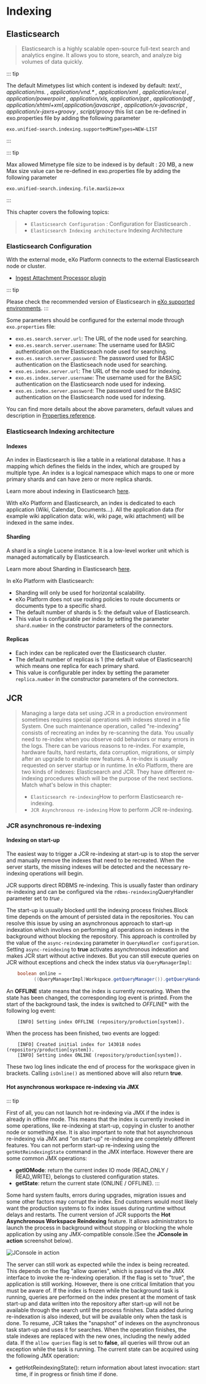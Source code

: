 # Indexing

## Elasticsearch

> Elasticsearch is a highly scalable open-source full-text search and analytics engine. It allows you to store, search, and analyze big volumes of data quickly.

::: tip

The default Mimetypes list which content is indexed by default: *text/., application/ms. , application/vnd.\* , application/xml , application/excel , application/powerpoint , application/xls, application/ppt , application/pdf , application/xhtml+xml,application/javascript , application/x-javascript , application/x-jaxrs+groovy , script/groovy*
this list can be re-defined in exo.properties file by adding the following parameter 

```properties
exo.unified-search.indexing.supportedMimeTypes=NEW-LIST
```

:::

::: tip

Max allowed Mimetype file size to be indexed is by default : 20 MB, a new Max size value can be re-defined in exo.properties file by adding the following parameter

```properties
exo.unified-search.indexing.file.maxSize=xx
```

:::

This chapter covers the following topics:

> - `Elasticsearch Configuration` : Configuration for Elasticsearch .
> - `Elasticsearch Indexing architecture` Indexing Architecture

### Elasticsearch Configuration

With the external mode, eXo Platform connects to the external Elasticsearch node or cluster.

- [Ingest Attachment Processor plugin](https://www.elastic.co/guide/en/elasticsearch/plugins/5.6/ingest-attachment.html)

::: tip

Please check the recommended version of Elasticsearch in [eXo supported environments](https://www.exoplatform.com/terms-conditions/supported-environments.pdf).
:::

Some parameters should be configured for the external mode through `exo.properties` file:

- `exo.es.search.server.url`: The URL of the node used for searching.
- `exo.es.search.server.username`: The username used for BASIC authentication on the Elasticseach node used for searching.
- `exo.es.search.server.password`: The password used for BASIC authentication on the Elasticseach node used for searching.
- `exo.es.index.server.url`: The URL of the node used for indexing.
- `exo.es.index.server.username`: The username used for the BASIC authentication on the Elasticsearch node used for indexing.
- `exo.es.index.server.password`: The password used for the BASIC authentication on the Elasticsearch node used for indexing.

You can find more details about the above parameters, default values and description in [Properties reference](/docs/administration/Configuration.md).

### Elasticsearch Indexing architecture

#### Indexes

An index in Elasticsearch is like a table in a relational database. It has a mapping which defines the fields in the index, which are grouped by multiple type. An index is a logical namespace which maps to one or more primary shards and can have zero or more replica shards.

Learn more about indexing in Elasticsearch [here](https://www.elastic.co/guide/en/elasticsearch/reference/current/_basic_concepts.html#_index).

With eXo Platform and Elasticsearch, an index is dedicated to each application (Wiki, Calendar, Documents\...). All the application data (for example wiki application data: wiki, wiki page, wiki attachment) will be indexed in the same index.

#### Sharding

A shard is a single Lucene instance. It is a low-level worker unit which is managed automatically by Elasticsearch.

Learn more about Sharding in Elasticsearch [here](https://www.elastic.co/guide/en/elasticsearch/reference/current/_basic_concepts.html#_shards_amp_replicas).

In eXo Platform with Elasticsearch:

- Sharding will only be used for horizontal scalability.
- eXo Platform does not use routing policies to route documents or documents type to a specific shard.
- The default number of shards is 5: the default value of Elasticsearch.
- This value is configurable per index by setting the parameter `shard.number` in the constructor parameters of the connectors.

#### Replicas

- Each index can be replicated over the Elasticsearch cluster.
- The default number of replicas is 1 (the default value of Elasticsearch) which means one replica for each primary shard.
- This value is configurable per index by setting the parameter `replica.number` in the constructor parameters of the connectors.

## JCR

> Managing a large data set using JCR in a production environment sometimes requires special operations with indexes stored in a file System. One such maintenance operation, called \"re-indexing\" consists of recreating an index by re-scanning the data. You usually need to re-index when you observe odd behaviors or many errors in the logs. There can be various reasons to re-index. For example, hardware faults, hard restarts, data corruption, migrations, or simply after an upgrade to enable new features. A re-index is usually requested on server startup or in runtime.
> In eXo Platform, there are two kinds of indexes: Elasticsearch and JCR. They have different re-indexing procedures which will be the purpose of the next sections. Match what\'s below in this chapter:
>
> - `Elasticsearch re-indexing`How to perform Elasticsearch re-indexing.
> - `JCR Asynchronous re-indexing` How to perform JCR re-indexing.

### JCR asynchronous re-indexing

#### Indexing on start-up

The easiest way to trigger a JCR re-indexing at start-up is to stop the server and manually remove the indexes that need to be recreated. When the server starts, the missing indexes will be detected and the necessary re-indexing operations will begin.

JCR supports direct RDBMS re-indexing. This is usually faster than ordinary re-indexing and can be configured via the `rdbms-reindexing`QueryHandler parameter set to *true* .

The start-up is usually blocked until the indexing process finishes.Block time depends on the amount of persisted data in the repositories. You can resolve this issue by using an asynchronous approach to start-up indexation which involves on performing all operations on indexes in the background without blocking the repository. This approach is controlled by the value of the `async-reindexing` parameter in `QueryHandler configuration`. Setting `async-reindexing` to **true** activates asynchronous indexation and makes JCR start without active indexes. But you can still execute queries on JCR without exceptions and check the index status via `QueryManagerImpl`:

```java
    boolean online =
          ((QueryManagerImpl)Workspace.getQueryManager()).getQueryHandeler().isOnline();
```

An **OFFLINE** state means that the index is currently recreating. When the state has been changed, the corresponding log event is printed. From the start of the background task, the index is switched to *OFFLINE** with the following log event:

```log
    [INFO] Setting index OFFLINE (repository/production[system]).
```

When the process has been finished, two events are logged:

```log
    [INFO] Created initial index for 143018 nodes (repository/production[system]).
    [INFO] Setting index ONLINE (repository/production[system]).
```

These two log lines indicate the end of process for the workspace given in brackets. Calling `isOnline()` as mentioned above will also return **true**.

#### Hot asynchronous workspace re-indexing via JMX

::: tip

First of all, you can not launch hot re-indexing via JMX if the index is already in offline mode. This means that the index is currently invoked in some operations, like re-indexing at start-up, copying in cluster to another node or something else. It is also important to note that hot asynchronous re-indexing via JMX and \"on start-up\" re-indexing are completely different features. You can not perform start-up re-indexing using the `getHotReindexingState` command in the JMX interface. However there are some common JMX operations:

- **getIOMode**: return the current index IO mode (READ_ONLY / READ_WRITE), belongs to clustered configuration states.
- **getState**: return the current state (ONLINE / OFFLINE).
:::

Some hard system faults, errors during upgrades, migration issues and some other factors may corrupt the index. End customers would most likely want the production systems to fix index issues during runtime without delays and restarts. The current version of JCR supports the **Hot Asynchronous Workspace Reindexing** feature. It allows administrators to launch the process in background without stopping or blocking the whole application by using any JMX-compatible console.(See the **JConsole in action** screenshot below).

![JConsole in action](/img/administration/indexing/jmx-jconsole.png)

The server can still work as expected while the index is being recreated. This depends on the flag \"allow queries\", which is passed via the JMX interface to invoke the re-indexing operation. If the flag is set to \"true\", the application is still working. However, there is one critical limitation that you must be aware of. If the index is frozen while the background task is running, queries are performed on the index present at the moment of task start-up and data written into the repository after start-up will not be available through the search until the process finishes. Data added during re-indexation is also indexed, but will be available only when the task is done. To resume, JCR takes the \"snapshot\" of indexes on the asynchronous task start-up and uses it for searches. When the operation finishes, the stale indexes are replaced with the new ones, including the newly added data. If the `allow queries` flag is set to **false**, all queries will throw out an exception while the task is running. The current state can be acquired using the following JMX operation:

- getHotReindexingState(): return information about latest invocation: start time, if in progress or finish time if done.
